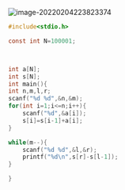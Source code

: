 ![image-20220204223823374](C:\Users\24\AppData\Roaming\Typora\typora-user-images\image-20220204223823374.png)

```c
#include<stdio.h>

const int N=100001;



int a[N];
int s[N];
int main(){
int n,m,l,r;
scanf("%d %d",&n,&m);
for(int i=1;i<=n;i++){
    scanf("%d",&a[i]);
    s[i]=s[i-1]+a[i];
}

while(m--){
    scanf("%d %d",&l,&r);
    printf("%d\n",s[r]-s[l-1]);
}

}
```

